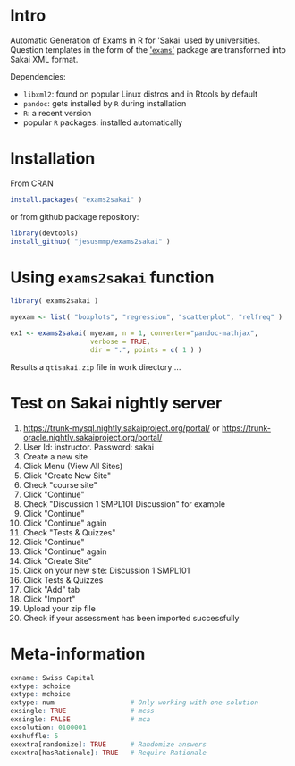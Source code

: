 # Intro

Automatic Generation of Exams in R for 'Sakai'
used by universities. Question templates in
the form of the ['`exams`'](http://www.r-exams.org/) package are
transformed into Sakai XML format.

Dependencies:

  - `libxml2`: found on popular Linux distros and in Rtools by default
  - `pandoc`: gets installed by `R` during installation
  - `R`: a recent version
  - popular `R` packages: installed automatically

# Installation

From CRAN

``` r
install.packages( "exams2sakai" )
```

or from github package repository:

``` r
library(devtools)
install_github( "jesusmmp/exams2sakai" )
```

# Using `exams2sakai` function

``` r
library( exams2sakai )

myexam <- list( "boxplots", "regression", "scatterplot", "relfreq" )

ex1 <- exams2sakai( myexam, n = 1, converter="pandoc-mathjax",
                    verbose = TRUE,
                    dir = ".", points = c( 1 ) )

```

Results a `qtisakai.zip` file in work directory ...

# Test on Sakai nightly server

1. https://trunk-mysql.nightly.sakaiproject.org/portal/ or https://trunk-oracle.nightly.sakaiproject.org/portal/
2. User Id: instructor. Password: sakai
3. Create a new site
4. Click Menu (View All Sites)
5. Click "Create New Site"
6. Check "course site"
7. Click "Continue"
8. Check "Discussion 1 SMPL101 Discussion" for example
9. Click "Continue"
10. Click "Continue" again
11. Check "Tests & Quizzes"
12. Click "Continue"
13. Click "Continue" again
14. Click "Create Site"
15. Click on your new site: Discussion 1 SMPL101
16. Click Tests & Quizzes
17. Click "Add" tab
18. Click "Import"
19. Upload your zip file
20. Check if your assessment has been imported successfully

# Meta-information

``` r
exname: Swiss Capital
extype: schoice
extype: mchoice
extype: num                   # Only working with one solution
exsingle: TRUE                # mcss
exsingle: FALSE               # mca
exsolution: 0100001
exshuffle: 5
exextra[randomize]: TRUE      # Randomize answers
exextra[hasRationale]: TRUE   # Require Rationale
```
